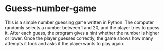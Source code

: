 # Guess-number-game

This is a simple number guessing game written in Python. The computer randomly selects a number between 1 and 20, and the player tries to guess it. After each guess, the program gives a hint whether the number is higher or lower. Once the player guesses correctly, the game shows how many attempts it took and asks if the player wants to play again.
